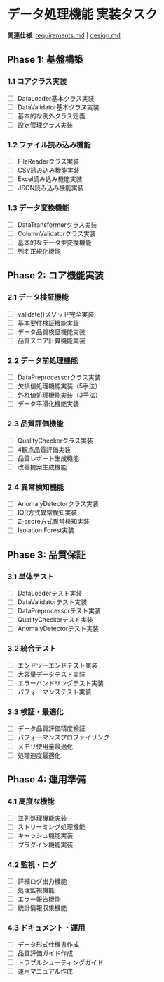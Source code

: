# データ処理機能 実装タスク

**関連仕様**: [requirements.md](./requirements.md) | [design.md](./design.md)

## Phase 1: 基盤構築

### 1.1 コアクラス実装
- [ ] DataLoader基本クラス実装
- [ ] DataValidator基本クラス実装  
- [ ] 基本的な例外クラス定義
- [ ] 設定管理クラス実装

### 1.2 ファイル読み込み機能
- [ ] FileReaderクラス実装
- [ ] CSV読み込み機能実装
- [ ] Excel読み込み機能実装
- [ ] JSON読み込み機能実装

### 1.3 データ変換機能
- [ ] DataTransformerクラス実装
- [ ] ColumnValidatorクラス実装
- [ ] 基本的なデータ型変換機能
- [ ] 列名正規化機能

## Phase 2: コア機能実装

### 2.1 データ検証機能
- [ ] validate()メソッド完全実装
- [ ] 基本要件検証機能実装
- [ ] データ品質検証機能実装
- [ ] 品質スコア計算機能実装

### 2.2 データ前処理機能
- [ ] DataPreprocessorクラス実装
- [ ] 欠損値処理機能実装（5手法）
- [ ] 外れ値処理機能実装（3手法）
- [ ] データ平滑化機能実装

### 2.3 品質評価機能
- [ ] QualityCheckerクラス実装
- [ ] 4観点品質評価実装
- [ ] 品質レポート生成機能
- [ ] 改善提案生成機能

### 2.4 異常検知機能
- [ ] AnomalyDetectorクラス実装
- [ ] IQR方式異常検知実装
- [ ] Z-score方式異常検知実装
- [ ] Isolation Forest実装

## Phase 3: 品質保証

### 3.1 単体テスト
- [ ] DataLoaderテスト実装
- [ ] DataValidatorテスト実装
- [ ] DataPreprocessorテスト実装
- [ ] QualityCheckerテスト実装
- [ ] AnomalyDetectorテスト実装

### 3.2 統合テスト
- [ ] エンドツーエンドテスト実装
- [ ] 大容量データテスト実装
- [ ] エラーハンドリングテスト実装
- [ ] パフォーマンステスト実装

### 3.3 検証・最適化
- [ ] データ品質評価精度検証
- [ ] パフォーマンスプロファイリング
- [ ] メモリ使用量最適化
- [ ] 処理速度最適化

## Phase 4: 運用準備

### 4.1 高度な機能
- [ ] 並列処理機能実装
- [ ] ストリーミング処理機能
- [ ] キャッシュ機能実装
- [ ] プラグイン機能実装

### 4.2 監視・ログ
- [ ] 詳細ログ出力機能
- [ ] 処理監視機能
- [ ] エラー報告機能
- [ ] 統計情報収集機能

### 4.3 ドキュメント・運用
- [ ] データ形式仕様書作成
- [ ] 品質評価ガイド作成
- [ ] トラブルシューティングガイド
- [ ] 運用マニュアル作成